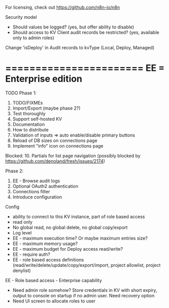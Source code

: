 For licensing, check out https://github.com/n8n-io/n8n

Security model

- Should values be logged? (yes, but offer ability to disable)
- Should access to KV Client audit records be restricted? (yes, available only to admin roles)

Change 'isDeploy' in Audit records to kvType (Local, Deploy, Managed)

=======================
EE = Enterprise edition
=======================


TODO Phase 1:
1. TODO/FIXMEs
2. Import/Export (maybe phase 2?)
3. Test thoroughly
4. Support self-hosted KV
5. Documentation
6. How to distribute
7. Validation of inputs => auto enable/disable primary buttons
8. Reload of DB sizes on connections page
9. Implement "info" icon on connections page

Blocked:
10. Partials for list page navigation (possibly blocked by https://github.com/denoland/fresh/issues/2174)

Phase 2:
1. EE - Browse audit logs
2. Optional OAuth2 authentication
3. Connections filter
4. Introduce configuration


Config
* ability to connect to this KV instance, part of role based access
* read only
* No global read, no global delete, no global copy/export
* Log level
* EE - maximum execution time?  Or maybe maximum entries size?
* EE - maximum memory usage?
* EE - maximum budget for Deploy access read/write?
* EE - require auth?
* EE - role based access definitions (read/write/delete/update/copy/export/import, project allowlist, project denylist)

EE - Role based access - Enterprise capability
* Need admin role somehow? Store credentials in KV with short expiry, output to console on startup if no admin user.  Need recovery option
* Need UI screen to allocate roles to user